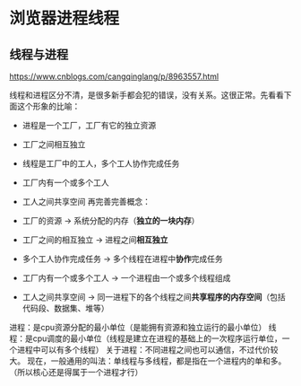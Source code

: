 
# 浏览器进程线程

## 线程与进程

<https://www.cnblogs.com/cangqinglang/p/8963557.html>

线程和进程区分不清，是很多新手都会犯的错误，没有关系。这很正常。先看看下面这个形象的比喻：

- 进程是一个工厂，工厂有它的独立资源
- 工厂之间相互独立
- 线程是工厂中的工人，多个工人协作完成任务
- 工厂内有一个或多个工人
- 工人之间共享空间
再完善完善概念：

- 工厂的资源 -> 系统分配的内存（**独立的一块内存**）
- 工厂之间的相互独立 -> 进程之间**相互独立**
- 多个工人协作完成任务 -> 多个线程在进程中**协作**完成任务
- 工厂内有一个或多个工人 -> 一个进程由一个或多个线程组成
- 工人之间共享空间 -> 同一进程下的各个线程之间**共享程序的内存空间**（包括代码段、数据集、堆等）

进程：是cpu资源分配的最小单位（是能拥有资源和独立运行的最小单位）
线程：是cpu调度的最小单位（线程是建立在进程的基础上的一次程序运行单位，一个进程中可以有多个线程）
关于进程：不同进程之间也可以通信，不过代价较大。
现在，一般通用的叫法：单线程与多线程，都是指在一个进程内的单和多。（所以核心还是得属于一个进程才行）